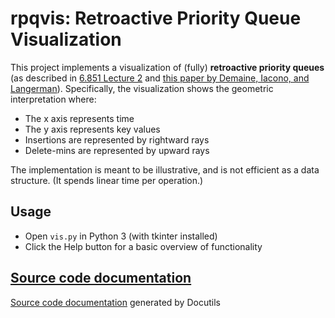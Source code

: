 # rpqvis: Retroactive Priority Queue Visualization

This project implements a visualization of (fully) **retroactive priority
queues** (as described in
[6.851 Lecture 2](https://courses.csail.mit.edu/6.851/spring21/lectures/L02.html)
and
[this paper by Demaine, Iacono, and Langerman](http://erikdemaine.org/papers/Retroactive_TALG/)).
Specifically, the visualization shows the geometric interpretation where:

* The x axis represents time
* The y axis represents key values
* Insertions are represented by rightward rays
* Delete-mins are represented by upward rays

The implementation is meant to be illustrative, and is not efficient as a
data structure.  (It spends linear time per operation.)

## Usage

* Open `vis.py` in Python 3 (with tkinter installed)
* Click the Help button for a basic overview of functionality

## [Source code documentation](https://6851-2021.github.io/rpqvis/)

[Source code documentation](https://6851-2021.github.io/rpqvis/)
generated by Docutils
